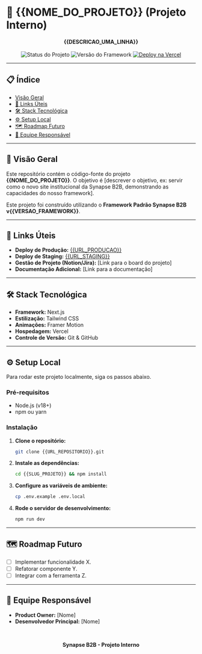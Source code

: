 # 🚀 {{NOME_DO_PROJETO}} (Projeto Interno)

<p align="center">
  <strong>{{DESCRICAO_UMA_LINHA}}</strong>
  <br />
  <br />
  <img src="https://img.shields.io/badge/Status-{{STATUS_PROJETO}}-blue" alt="Status do Projeto">
  <img src="https://img.shields.io/badge/Versão_do_Framework-{{VERSAO_FRAMEWORK}}-lightgrey" alt="Versão do Framework">
  <a href="{{URL_VERCEL}}">
    <img src="https://img.shields.io/badge/Deploy-Vercel-black?logo=vercel" alt="Deploy na Vercel">
  </a>
</p>

---

## 📋 Índice

- [Visão Geral](#-visão-geral)
- [🔗 Links Úteis](#-links-úteis)
- [🛠️ Stack Tecnológica](#-stack-tecnológica)
- [⚙️ Setup Local](#️-setup-local)
- [🗺️ Roadmap Futuro](#️-roadmap-futuro)
- [👤 Equipe Responsável](#-equipe-responsável)

---

## 📖 Visão Geral

Este repositório contém o código-fonte do projeto **{{NOME_DO_PROJETO}}**. O objetivo é [descrever o objetivo, ex: servir como o novo site institucional da Synapse B2B, demonstrando as capacidades do nosso framework].

Este projeto foi construído utilizando o **Framework Padrão Synapse B2B v{{VERSAO_FRAMEWORK}}**.

---

## 🔗 Links Úteis

- **Deploy de Produção:** [{{URL_PRODUCAO}}]({{URL_PRODUCAO}})
- **Deploy de Staging:** [{{URL_STAGING}}]({{URL_STAGING}})
- **Gestão de Projeto (Notion/Jira):** [Link para o board do projeto]
- **Documentação Adicional:** [Link para a documentação]

---

## 🛠️ Stack Tecnológica

- **Framework:** Next.js
- **Estilização:** Tailwind CSS
- **Animações:** Framer Motion
- **Hospedagem:** Vercel
- **Controle de Versão:** Git & GitHub

---

## ⚙️ Setup Local

Para rodar este projeto localmente, siga os passos abaixo.

### Pré-requisitos
- Node.js (v18+)
- npm ou yarn

### Instalação
1.  **Clone o repositório:**
    ```bash
    git clone {{URL_REPOSITORIO}}.git
    ```
2.  **Instale as dependências:**
    ```bash
    cd {{SLUG_PROJETO}} && npm install
    ```
3.  **Configure as variáveis de ambiente:**
    ```bash
    cp .env.example .env.local
    ```
4.  **Rode o servidor de desenvolvimento:**
    ```bash
    npm run dev
    ```

---

## 🗺️ Roadmap Futuro

- [ ] Implementar funcionalidade X.
- [ ] Refatorar componente Y.
- [ ] Integrar com a ferramenta Z.

---

## 👤 Equipe Responsável

- **Product Owner:** [Nome]
- **Desenvolvedor Principal:** [Nome]

<br>
<p align="center"><strong>Synapse B2B - Projeto Interno</strong></p>